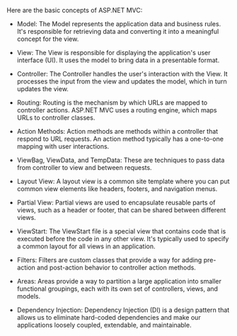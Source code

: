 Here are the basic concepts of ASP.NET MVC:

* Model: The Model represents the application data and business rules. It's responsible for retrieving data and converting it into a meaningful concept for the view.

* View: The View is responsible for displaying the application's user interface (UI). It uses the model to bring data in a presentable format.

* Controller: The Controller handles the user's interaction with the View. It processes the input from the view and updates the model, which in turn updates the view.

* Routing: Routing is the mechanism by which URLs are mapped to controller actions. ASP.NET MVC uses a routing engine, which maps URLs to controller classes.

* Action Methods: Action methods are methods within a controller that respond to URL requests. An action method typically has a one-to-one mapping with user interactions.

* ViewBag, ViewData, and TempData: These are techniques to pass data from controller to view and between requests.

* Layout View: A layout view is a common site template where you can put common view elements like headers, footers, and navigation menus.

* Partial View: Partial views are used to encapsulate reusable parts of views, such as a header or footer, that can be shared between different views.

* ViewStart: The ViewStart file is a special view that contains code that is executed before the code in any other view. It's typically used to specify a common layout for all views in an application.

* Filters: Filters are custom classes that provide a way for adding pre-action and post-action behavior to controller action methods.

* Areas: Areas provide a way to partition a large application into smaller functional groupings, each with its own set of controllers, views, and models.

* Dependency Injection: Dependency Injection (DI) is a design pattern that allows us to eliminate hard-coded dependencies and make our applications loosely coupled, extendable, and maintainable.